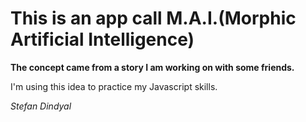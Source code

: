 # This is an app call M.A.I.(Morphic Artificial Intelligence)

**The concept came from a story I am working on with some friends.**

I'm using this idea to practice my Javascript skills.

*Stefan Dindyal*